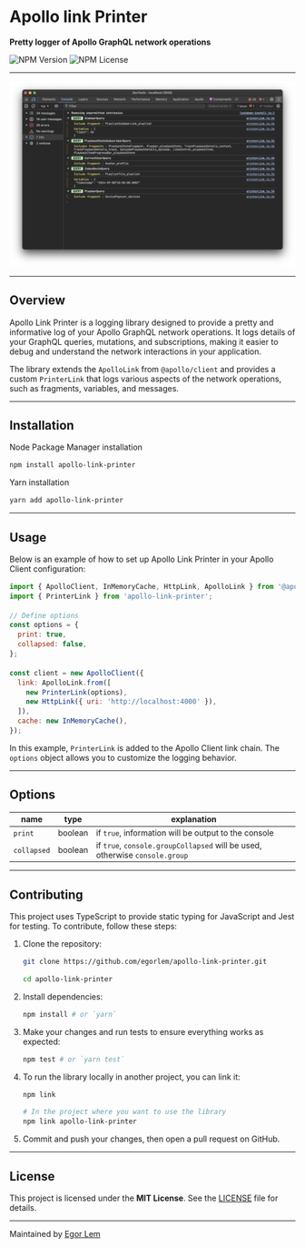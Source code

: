 # Apollo link Printer         

**Pretty logger of Apollo GraphQL network operations** 

![NPM Version](https://img.shields.io/npm/v/apollo-link-printer?style=for-the-badge&color=7CD996&labelColor=212121) 
![NPM License](https://img.shields.io/npm/l/apollo-link-printer?style=for-the-badge&color=59D9D0&labelColor=212121)
<!-- ![NPM Downloads](https://img.shields.io/npm/dm/apollo-link-printer?style=for-the-badge&labelColor=212121&color=59D9D0) -->

---

![Preview](https://raw.githubusercontent.com/egorlem/apollo-link-printer/main/doc/preview.d.png)


---

## Overview

Apollo Link Printer is a logging library designed to provide a pretty and informative log of your Apollo GraphQL network operations. It logs details of your GraphQL queries, mutations, and subscriptions, making it easier to debug and understand the network interactions in your application.

The library extends the `ApolloLink` from `@apollo/client` and provides a custom `PrinterLink` that logs various aspects of the network operations, such as fragments, variables, and messages.


---

## Installation
Node Package Manager installation
```zsh
npm install apollo-link-printer
```
Yarn installation
```zsh
yarn add apollo-link-printer
```
---

## Usage

Below is an example of how to set up Apollo Link Printer in your Apollo Client configuration:

```js
import { ApolloClient, InMemoryCache, HttpLink, ApolloLink } from '@apollo/client';
import { PrinterLink } from 'apollo-link-printer';

// Define options
const options = {
  print: true,
  collapsed: false,
};

const client = new ApolloClient({
  link: ApolloLink.from([
    new PrinterLink(options),
    new HttpLink({ uri: 'http://localhost:4000' }),
  ]),
  cache: new InMemoryCache(),
});
```

In this example, `PrinterLink` is added to the Apollo Client link chain. The `options` object allows you to customize the logging behavior.

---

## Options

| name | type | explanation |
| --- | --- | --- |
| ```print``` | boolean | if ```true```, information will be output to the console |
| ```collapsed``` | boolean | if ```true```, ```console.groupCollapsed``` will be used, otherwise ```console.group``` |

---

## Contributing

This project uses TypeScript to provide static typing for JavaScript and Jest for testing. To contribute, follow these steps:

1. Clone the repository:
    ```zsh
    git clone https://github.com/egorlem/apollo-link-printer.git
    ```
    
    ```zsh
    cd apollo-link-printer
    ```

2. Install dependencies:
    ```zsh
    npm install # or `yarn`
    ```

3. Make your changes and run tests to ensure everything works as expected:
    ```zsh
    npm test # or `yarn test`
    ```

4. To run the library locally in another project, you can link it:
    ```zsh
    npm link
    ```
    ```zsh
    # In the project where you want to use the library
    npm link apollo-link-printer
    ```

5. Commit and push your changes, then open a pull request on GitHub.

--- 

## License

This project is licensed under the __MIT License__. See the [LICENSE](https://github.com/egorlem/apollo-link-printer/blob/main/LICENSE.md) file for details.

---

Maintained by [Egor Lem](https://egorlem.com/)
